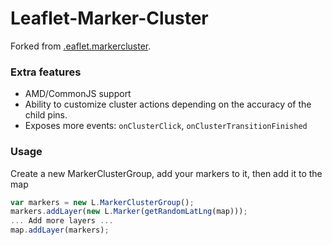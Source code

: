 Leaflet-Marker-Cluster
=====================

Forked from [.eaflet.markercluster](https://github.com/Leaflet/Leaflet.markercluster).

### Extra features
* AMD/CommonJS support
* Ability to customize cluster actions depending on the accuracy of the child pins.
* Exposes more events: `onClusterClick`, `onClusterTransitionFinished`


### Usage
Create a new MarkerClusterGroup, add your markers to it, then add it to the map

```javascript
var markers = new L.MarkerClusterGroup();
markers.addLayer(new L.Marker(getRandomLatLng(map)));
... Add more layers ...
map.addLayer(markers);
```